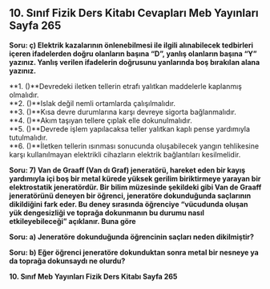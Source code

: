 ## 10. Sınıf Fizik Ders Kitabı Cevapları Meb Yayınları Sayfa 265

**Soru: ç) Elektrik kazalarının önlenebilmesi ile ilgili alınabilecek tedbirleri içeren ifadelerden doğru olanların başına “D”, yanlış olanların başına “Y” yazınız. Yanlış verilen ifadelerin doğrusunu yanlarında boş bırakılan alana yazınız.**

**1. ()**Devredeki iletken tellerin etrafı yalıtkan maddelerle kaplanmış olmalıdır.  
 **2. ()**Islak değil nemli ortamlarda çalışılmalıdır.  
 **3. ()**Kısa devre durumlarına karşı devreye sigorta bağlanmalıdır.  
 **4. ()**Akım taşıyan tellere çıplak elle dokunulmalıdır.  
 **5. ()**Devrede işlem yapılacaksa teller yalıtkan kaplı pense yardımıyla tutulmalıdır.  
 **6. ()**İletken tellerin ısınması sonucunda oluşabilecek yangın tehlikesine karşı kullanılmayan elektrikli cihazların elektrik bağlantıları kesilmelidir.

**Soru: 7) Van de Graaff (Van dı Graf) jeneratörü, hareket eden bir kayış yardımıyla içi boş bir metal kürede yüksek gerilim biriktirmeye yarayan bir elektrostatik jeneratördür. Bir bilim müzesinde şekildeki gibi Van de Graaff jeneratörünü deneyen bir öğrenci, jeneratöre dokunduğunda saçlarının dikildiğini fark eder. Bu deney sırasında öğrenciye “vücudunda oluşan yük dengesizliği ve toprağa dokunmanın bu durumu nasıl etkileyebileceği” açıklanır. Buna göre**

**Soru: a) Jeneratöre dokunduğunda öğrencinin saçları neden dikilmiştir?**

**Soru: b) Eğer öğrenci jeneratöre dokunduktan sonra metal bir nesneye ya da toprağa dokunsaydı ne olurdu?**

**10. Sınıf Meb Yayınları Fizik Ders Kitabı Sayfa 265**